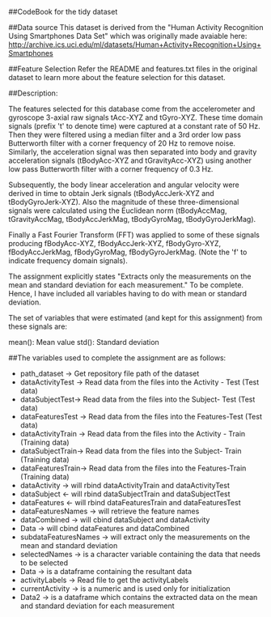 ##CodeBook for the tidy dataset

##Data source
This dataset is derived from the "Human Activity Recognition Using Smartphones Data Set" which was originally made avaiable here: http://archive.ics.uci.edu/ml/datasets/Human+Activity+Recognition+Using+Smartphones

##Feature Selection
Refer the README and features.txt files in the original dataset to learn more about the feature selection for this dataset. 

##Description:

The features selected for this database come from the accelerometer and gyroscope 3-axial raw signals tAcc-XYZ and tGyro-XYZ. These time domain signals (prefix 't' to denote time) were captured at a constant rate of 50 Hz. Then they were filtered using a median filter and a 3rd order low pass Butterworth filter with a corner frequency of 20 Hz to remove noise. Similarly, the acceleration signal was then separated into body and gravity acceleration signals (tBodyAcc-XYZ and tGravityAcc-XYZ) using another low pass Butterworth filter with a corner frequency of 0.3 Hz.

Subsequently, the body linear acceleration and angular velocity were derived in time to obtain Jerk signals (tBodyAccJerk-XYZ and tBodyGyroJerk-XYZ). Also the magnitude of these three-dimensional signals were calculated using the Euclidean norm (tBodyAccMag, tGravityAccMag, tBodyAccJerkMag, tBodyGyroMag, tBodyGyroJerkMag).

Finally a Fast Fourier Transform (FFT) was applied to some of these signals producing fBodyAcc-XYZ, fBodyAccJerk-XYZ, fBodyGyro-XYZ, fBodyAccJerkMag, fBodyGyroMag, fBodyGyroJerkMag. (Note the 'f' to indicate frequency domain signals).

The assignment explicitly states "Extracts only the measurements on the mean and standard deviation for each measurement." To be complete. 
Hence, I have included all variables having to do with mean or standard deviation.

The set of variables that were estimated (and kept for this assignment) from these signals are:

mean(): Mean value
std(): Standard deviation

##The variables used to complete the assignment are as follows:

* path_dataset -> Get repository file path of the dataset
* dataActivityTest -> Read data from the files into the Activity - Test (Test data)
* dataSubjectTest-> Read data from the files into the Subject- Test (Test data)
* dataFeaturesTest -> Read data from the files into the Features-Test (Test data)
* dataActivityTrain -> Read data from the files into the Activity - Train (Training data)
* dataSubjectTrain-> Read data from the files into the Subject- Train  (Training data)
* dataFeaturesTrain-> Read data from the files into the Features-Train  (Training data)
* dataActivity -> will  rbind dataActivityTrain and dataActivityTest
* dataSubject <- will rbind dataSubjectTrain and dataSubjectTest
* dataFeatures <- will rbind dataFeaturesTrain and dataFeaturesTest
* dataFeaturesNames  -> will retrieve the feature names
* dataCombined  -> will cbind dataSubject and dataActivity
* Data -> will cbind dataFeatures and dataCombined
* subdataFeaturesNames -> will extract only the measurements on the mean and standard deviation
* selectedNames -> is a character variable containing the data that needs to be selected
* Data -> is a dataframe containing the resultant data
* activityLabels -> Read file to get the activityLabels
* currentActivity -> is a numeric and is used only for initialization
* Data2  -> is a dataframe which contains the extracted data on the mean and standard deviation for each measurement







 


